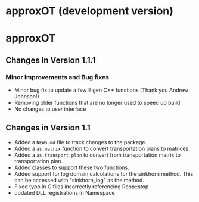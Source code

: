 # approxOT (development version)

# approxOT

## Changes in Version 1.1.1

### Minor Improvements and Bug fixes
* Minor bug fix to update a few Eigen C++ functions (Thank you Andrew Johnson!) 
* Removing older functions that are no longer used to speed up build
* No changes to user interface

## Changes in Version 1.1

* Added a `NEWS.md` file to track changes to the package.
* Added a `as.matrix` function to convert transportation plans to matrices.
* Added a `as.transport.plan` to convert from transportation matrix to transportation plan.
* Added classes to support these two functions.
* Added support for log domain calculations for the sinkhorn method. This can be accessed with "sinkhorn_log" as the method.
* Fixed typo in C files incorrectly referencing Rcpp::stop
* updated DLL registrations in Namespace
